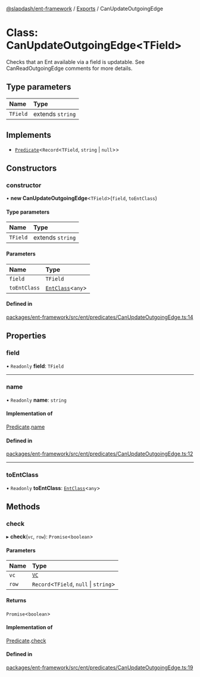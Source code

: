 [@slapdash/ent-framework](../README.md) / [Exports](../modules.md) / CanUpdateOutgoingEdge

# Class: CanUpdateOutgoingEdge<TField\>

Checks that an Ent available via a field is updatable. See
CanReadOutgoingEdge comments for more details.

## Type parameters

| Name | Type |
| :------ | :------ |
| `TField` | extends `string` |

## Implements

- [`Predicate`](../interfaces/Predicate.md)<`Record`<`TField`, `string` \| ``null``\>\>

## Constructors

### constructor

• **new CanUpdateOutgoingEdge**<`TField`\>(`field`, `toEntClass`)

#### Type parameters

| Name | Type |
| :------ | :------ |
| `TField` | extends `string` |

#### Parameters

| Name | Type |
| :------ | :------ |
| `field` | `TField` |
| `toEntClass` | [`EntClass`](../interfaces/EntClass.md)<`any`\> |

#### Defined in

[packages/ent-framework/src/ent/predicates/CanUpdateOutgoingEdge.ts:14](https://github.com/time-loop/slapdash/blob/master/packages/ent-framework/src/ent/predicates/CanUpdateOutgoingEdge.ts#L14)

## Properties

### field

• `Readonly` **field**: `TField`

___

### name

• `Readonly` **name**: `string`

#### Implementation of

[Predicate](../interfaces/Predicate.md).[name](../interfaces/Predicate.md#name)

#### Defined in

[packages/ent-framework/src/ent/predicates/CanUpdateOutgoingEdge.ts:12](https://github.com/time-loop/slapdash/blob/master/packages/ent-framework/src/ent/predicates/CanUpdateOutgoingEdge.ts#L12)

___

### toEntClass

• `Readonly` **toEntClass**: [`EntClass`](../interfaces/EntClass.md)<`any`\>

## Methods

### check

▸ **check**(`vc`, `row`): `Promise`<`boolean`\>

#### Parameters

| Name | Type |
| :------ | :------ |
| `vc` | [`VC`](VC.md) |
| `row` | `Record`<`TField`, ``null`` \| `string`\> |

#### Returns

`Promise`<`boolean`\>

#### Implementation of

[Predicate](../interfaces/Predicate.md).[check](../interfaces/Predicate.md#check)

#### Defined in

[packages/ent-framework/src/ent/predicates/CanUpdateOutgoingEdge.ts:19](https://github.com/time-loop/slapdash/blob/master/packages/ent-framework/src/ent/predicates/CanUpdateOutgoingEdge.ts#L19)

